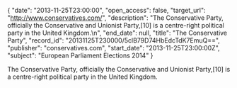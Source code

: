 {
  "date": "2013-11-25T23:00:00", 
  "open_access": false, 
  "target_url": "http://www.conservatives.com/", 
  "description": "The Conservative Party, officially the Conservative and Unionist Party,[10] is a centre-right political party in the United Kingdom.\n", 
  "end_date": null, 
  "title": "The Conservative Party", 
  "record_id": "20131125T230000/5clB79D74HbEdcTdK7EmuQ==", 
  "publisher": "conservatives.com", 
  "start_date": "2013-11-25T23:00:00Z", 
  "subject": "European Parliament Elections 2014"
}

The Conservative Party, officially the Conservative and Unionist Party,[10] is a centre-right political party in the United Kingdom.
